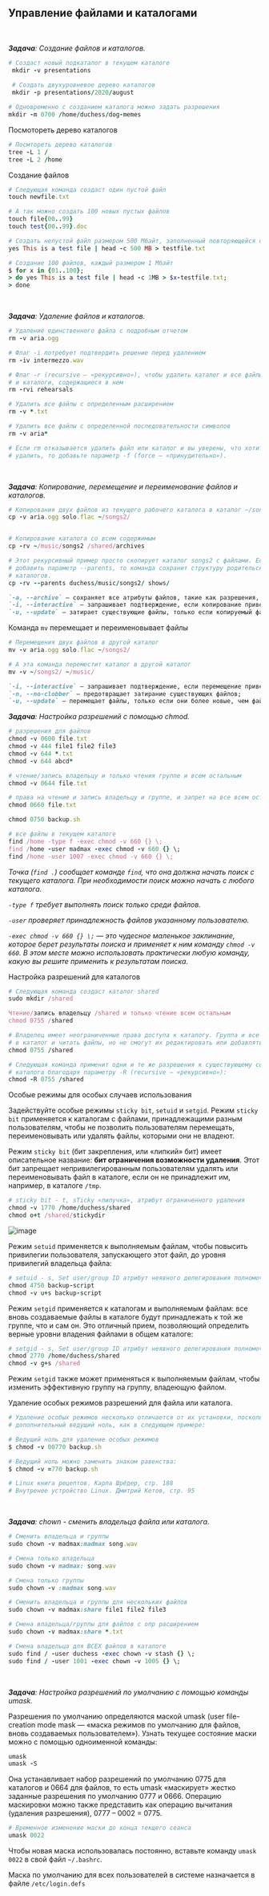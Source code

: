 ## Управление файлами и  каталогами


<br>

_**Задача**: Создание файлов и каталогов._

```ruby
# Cоздаст новый подкаталог в текущем каталоге
 mkdir -v presentations
 
 # Создать двухуровневое дерево каталогов
 mkdir -p presentations/2020/august

# Одновременно с созданием каталога можно задать разрешения
mkdir -m 0700 /home/duchess/dog-memes
```

Посмотореть дерево каталогов

```ruby
# Посмтореть дерево каталогов
tree -L 1 /
tree -L 2 /home
```

Создание файлов

```ruby
# Следующая команда создаст один пустой файл
touch newfile.txt

# А так можно создать 100 новых пустых файлов
touch file{00..99}
touch test{00..99}.doc

# Cоздать непустой файл размером 500 Мбайт, заполненный повторяющейся строкой This is a test file с помощью команды yes
yes This is a test file | head -c 500 MB > testfile.txt

# Cоздание 100 файлов, каждый размером 1 Мбайт
$ for x in {01..100};
> do yes This is a test file | head -c 1MB > $x-testfile.txt;
> done
```


<br>

_**Задача**: Удаление файлов и каталогов._

```ruby
# Удаление единственного файла с подробным отчетом
rm -v aria.ogg

# Флаг -i потребует подтвердить решение перед удалением
rm -iv intermezzo.wav

# Флаг -r (recursive — «рекурсивно»), чтобы удалить каталог и все файлы
# и каталоги, содержащиеся в нем
rm -rvi rehearsals

# Удалить все файлы с определенным расширением
rm -v *.txt

# Удалить все файлы с определенной последовательности символов
rm -v aria*

# Если rm отказывается удалить файл или каталог и вы уверены, что хотите его
# удалить, то добавьте параметр -f (force — «принудительно»).
```


<br>

_**Задача**: Копирование, перемещение и переименование файлов и каталогов._

```ruby
# Копирования двух файлов из текущего рабочего каталога в каталог ~/songs2:
cp -v aria.ogg solo.flac ~/songs2/


# Копирование каталога со всем содержимым
cp -rv ~/music/songs2 /shared/archives

# Этот рекурсивный пример просто скопирует каталог songs2 с файлами. Если
# добавить параметр --parents, то команда сохранит структуру родительских
# каталогов.
cp -rv --parents duchess/music/songs2/ shows/

`-a, --archive` — сохраняет все атрибуты файлов, такие как разрешения, владение и отметки времени;
`-i, --interactive` — запрашивает подтверждение, если копирование приведет к затиранию существующих файлов;
`-u, --update` — затирает существующие файлы, только если копируемый файл более новый. Этот параметр поможет сэкономить время, когда требуется повторно скопировать пакет файлов, часть из которых неизменилась (rsync справляется с этой задачей эффективнее, копируя только изменения).
```

Команда `mv` перемещает и переименовывает файлы

```ruby
# Перемещения двух файлов в другой каталог
mv -v aria.ogg solo.flac ~/songs2/

# А эта команда переместит каталог в другой каталог
mv -v ~/songs2/ ~/music/

`-i, --interactive` — запрашивает подтверждение, если перемещение приведет к затиранию существующих файлов;
`-n, --no-clobber` — предотвращает затирание существующих файлов;
`-u, --update` — перемещает файлы, только если они более новые, чем файлы в каталоге назначения, или если они перемещаются впервые.
```

_**Задача**: Настройка разрешений с помощью chmod._

```ruby
# разрешения для файлов
chmod -v 0600 file.txt
chmod -v 444 file1 file2 file3
chmod -v 644 *.txt
chmod -v 644 abcd*

# чтение/запись владельцу и только чтения группе и всем остальным
chmod -v 0644 file.txt

# права на чтение и запись владельцу и группе, и запрет на все всем остальным
chmod 0660 file.txt

chmod 0750 backup.sh

# все файлы в текущем каталоге
find /home -type f -exec chmod -v 660 {} \;
find /home -user madmax -exec chmod -v 660 {} \;
find /home -user 1007 -exec chmod -v 660 {} \;
```
_Точка (`find .`) сообщает команде `find`, что она должна начать поиск с текущего каталога. При необходимости поиск можно начать с любого каталога._

_`-type f` требует выполнять поиск только среди файлов._

_`-user` проверяет принадлежность файлов указанному пользователю._

_`-exec chmod -v 660 {} \;` — это чудесное маленькое заклинание, которое берет результаты поиска и применяет к ним команду `chmod -v 660`. В этом месте можно использовать практически любую команду, какую вы решите применить к результатам поиска._


Настройка разрешений для каталогов

```ruby
# Следующая команда создаст каталог shared
sudo mkdir /shared

Чтение/запись владельцу /shared и только чтение всем остальным
chmod 0755 /shared

# Владелец имеет неограниченные права доступа к каталогу. Группа и все остальные (мир) смогут входить 
# в каталог и читать файлы, но не смогут их редактировать или добавлять.
chmod 0755 /shared

# Следующая команда применит одни и те же разрешения к существующему содержимому 
# каталога благодаря параметру -R (recursive — «рекурсивно»):
chmod -R 0755 /shared
```

Особые режимы для особых случаев использования

Задействуйте особые режимы `sticky bit`, `setuid` и `setgid`. Режим `sticky bit` применяется к каталогам с файлами, принадлежащими разным пользователям, чтобы не позволить пользователям перемещать, переименовывать или удалять файлы, которыми они не владеют.

Режим `sticky bit` (бит закрепления, или «липкий» бит) имеет описательное название: **бит ограничения возможности удаления**. Этот бит запрещает непривилегированным пользователям удалять или переименовывать файл в каталоге, если он не принадлежит им, например, в каталоге `/tmp`.

```ruby
# sticky bit - t, sTicky «липучка», атрибут ограниченного удаления
chmod -v 1770 /home/duchess/shared
chmod o+t /shared/stickydir
```
![image](https://github.com/user-attachments/assets/10246e5d-9b86-4afd-b76d-180844d3c6ea)


Режим `setuid` применяется к выполняемым файлам, чтобы повысить привилегии пользователя, запускающего этот файл, до уровня привилегий владельца файла:

```ruby
# setuid - s, Set user/group ID атрибут неявного делегирования полномочий
chmod 4750 backup-script
chmod -v u+s backup-script
```

Режим `setgid` применяется к каталогам и выполняемым файлам: все вновь создаваемые файлы в каталоге будут принадлежать к той же группе, что и сам он. Это отличный прием, позволяющий определить верные уровни владения файлами в общем каталоге:

```ruby
# setgid - s, Set user/group ID атрибут неявного делегирования полномочий
chmod 2770 /home/duchess/shared
chmod -v g+s /shared
```

Режим `setgid` также может применяться к выполняемым файлам, чтобы изменить эффективную группу на группу, владеющую файлом.

Удаление особых режимов разрешений для файла или каталога.

```ruby
# Удаление особых режимов несколько отличается от их установки, поскольку при этом требуется использовать
# дополнительный ведущий ноль, как в следующем примере:

# Ведущий ноль для удаление особых режимов
$ chmod -v 00770 backup.sh

# Ведущий ноль можно заменить знаком равенства:
$ chmod -v =770 backup.sh
```

```ruby
# Linux книга рецептов. Карла Шрёдер, стр. 188
# Внутренее устройство Linux. Дмитрий Кетов, стр. 95
```


<br>

_**Задача**: chown - сменить владельца файла или каталога._

```ruby
# Сменить владельца и группы
sudo chown -v madmax:madmax song.wav

# Смена только владельца
sudo chown -v madmax: song.wav

# Смена только группы
sudo chown -v :madmax song.wav

# Сменить владельца и группы для нескольких файлов
sudo chown -v madmax:share file1 file2 file3

# Смена владельца/группы для файлов с опр расширением
sudo chown -v madmax:share *.txt

# Смена владельца для ВСЕХ файлов в каталоге
sudo find / -user duchess -exec chown -v stash {} \;
sudo find / -user 1001 -exec chown -v 1005 {} \;
```



<br>

_**Задача**: Настройка разрешений по умолчанию с помощью команды umask._

Разрешения по умолчанию определяются маской umask (user file-creation mode mask — «маска режимов по умолчанию для файлов, вновь создаваемых пользователем»). Узнать текущее состояние маски можно с помощью одноименной команды:

```ruby
umask
umask -S
```

Она устанавливает набор разрешений по умолчанию 0775 для каталогов и 0664 для файлов, то есть umask «маскирует» жестко заданные разрешения по умолчанию 0777 и 0666. Операцию маскировки можно также представить как операцию вычитания (удаления разрешения), 0777 – 0002 = 0775.

```ruby
# Временное изменение маски до конца текщего сеанса
umask 0022
```

Чтобы новая маска использовалась постоянно, вставьте команду `umask 0022` в свой файл `~/.bashrc`.

Маска по умолчанию для всех пользователей в системе назначается в файле `/etc/login.defs`









